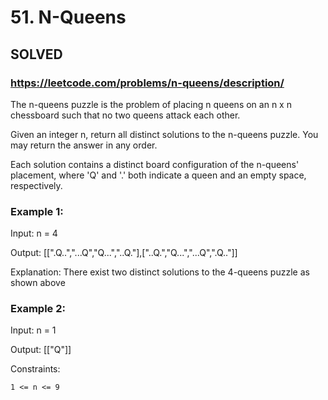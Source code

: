 # 51. N-Queens

## SOLVED


### https://leetcode.com/problems/n-queens/description/

The n-queens puzzle is the problem of placing n queens on an n x n chessboard such that no two queens attack each other.

Given an integer n, return all distinct solutions to the n-queens puzzle. You may return the answer in any order.

Each solution contains a distinct board configuration of the n-queens' placement, where 'Q' and '.' both indicate a queen and an empty space, respectively.



### Example 1:

Input: n = 4

Output: [[".Q..","...Q","Q...","..Q."],["..Q.","Q...","...Q",".Q.."]]

Explanation: There exist two distinct solutions to the 4-queens puzzle as shown above

### Example 2:

Input: n = 1

Output: [["Q"]]



Constraints:

    1 <= n <= 9

